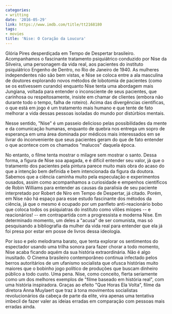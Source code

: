 ```yaml
---
categories:
- writting
date: '2016-05-29'
link: https://www.imdb.com/title/tt2168180
tags:
- movies
title: 'Nise: O Coração da Loucura'
---
```


Glória Pires desperdiçada em Tempo de Despertar brasileiro. Acompanhamos o fascinante tratamento psiquiátrico conduzido por Nise da Silveira, uma personagem da vida real, aos pacientes do instituto psiquiátrico Engenho de Dentro, no Rio de Janeiro de 1940. As mulheres independentes não são bem vistas, e Nise se coloca entre a ala masculina de doutores explorando novos métodos de lobotomia de pacientes (como se os estivessem curando) enquanto Nise tenta uma abordagem mais Jungiana, voltada para entender o inconsciente de seus pacientes, que carinhosa ou respeitosamente, insiste em chamar de clientes (embora não durante todo o tempo, falha de roteiro). Acima das divergências científicas, o que está em jogo é um tratamento mais humano e que tente de fato melhorar a vida dessas pessoas isoladas do mundo por distúrbios mentais.

Nesse sentido, "Nise" é um passeio delicioso pelas possibilidades da mente e da comunicação humanas, enquanto de quebra nos entrega um sopro de esperança em uma área dominada por médicos mais interessados em se livrar do inconveniente que seus pacientes geram do que de fato entender o que acontece com os chamados "malucos" daquela época.

No entanto, o filme tenta mostrar o milagre sem mostrar o santo. Dessa forma, a figura de Nise soa apagada, e é difícil entender seu valor, já que o tratamento dos pacientes pela pintura parece muito mais obra do acaso do que a intenção bem definida e bem intencionada da figura da doutora. Sabemos que a ciência caminha muito pela especulação e experimentos ousados, assim como acompanhamos a curiosidade e empenhos científicos de Robin Williams para entender as causas da paralisia de seu paciente interpretado por Robert de Niro em Tempo de Despertar, já citado. Porém, em Nise não há espaço para esse estudo fascinante dos métodos da ciência, já que o mesmo é ocupado por um panfleto anti-reacionário bobo que coloca todos os psiquiatras do instituto como vilões míopes -- e reacionários! -- em contrapartida com a progressista e moderna Nise. Em determinado momento, um deles a "acusa" de ser comunista, mas só pesquisando a bibliografia da mulher da vida real para entender que ela já foi presa por estar em posse de livros dessa ideologia.

Por isso e pelo melodrama barato, que tenta explorar os sentimentos do espectador usando uma trilha sonora para fazer chorar a todo momento, Nise acaba ficando aquém da sua história extraordinária. Não é algo inusitado. O Cinema brasileiro contemporâneo continua infectado pelos berros autoritários de um ufanismo socialista que ofusca histórias muito maiores que o bobinho jogo político de produções que buscam dinheiro público a todo custo. Uma pena. Nise, como conceito, flerta seriamente como um dos melhores exemplos de "filme baseado em história real", com uma história inspiradora. Graças ao efeito "Que Horas Ela Volta", filme da diretora Anna Muylaert que traz à tona movimentos socialistas revolucionários da cabeça de parte da elite, vira apenas uma tentativa imbecil de fazer valer as ideias erradas em comparação com pessoas mais erradas ainda.

